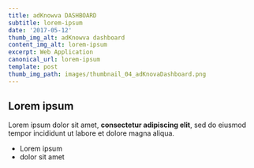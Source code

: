 ```yaml
---
title: adKnowva DASHBOARD
subtitle: lorem-ipsum
date: '2017-05-12'
thumb_img_alt: adKnowva dashboard
content_img_alt: lorem-ipsum
excerpt: Web Application
canonical_url: lorem-ipsum
template: post
thumb_img_path: images/thumbnail_04_adKnovaDashboard.png
---
```

## Lorem ipsum

Lorem ipsum dolor sit amet, **consectetur adipiscing elit**, sed do eiusmod tempor incididunt ut labore et dolore magna aliqua.

- Lorem ipsum
- dolor sit amet